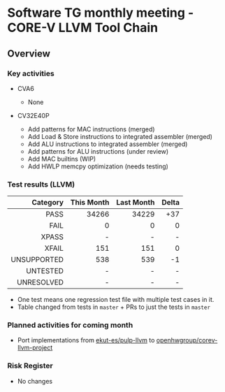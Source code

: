 # Software TG monthly meeting - CORE-V LLVM Tool Chain

## Overview

### Key activities

* CVA6
    * None

* CV32E40P
    * Add patterns for MAC instructions (merged)
    * Add Load & Store instructions to integrated assembler (merged)
    * Add ALU instructions to integrated assembler (merged)
    * Add patterns for ALU instructions (under review)
    * Add MAC builtins (WIP)
    * Add HWLP memcpy optimization (needs testing)

### Test results (LLVM)

| Category    | This Month | Last Month | Delta |
| -----------:| ----------:| ----------:| -----:|
| PASS        | 34266      | 34229      | +37   |
| FAIL        | 0          | 0          | 0     |
| XPASS       | -          | -          | -     |
| XFAIL       | 151        | 151        | 0     |
| UNSUPPORTED | 538        | 539        | -1    |
| UNTESTED    | -          | -          | -     |
| UNRESOLVED  | -          | -          | -     |

* One test means one regression test file with multiple test cases in it.
* Table changed from tests in `master` + PRs to just the tests in `master`

### Planned activities for coming month

* Port implementations from
  [ekut-es/pulp-llvm](https://github.com/ekut-es/pulp-llvm) to
  [openhwgroup/corev-llvm-project](https://github.com/openhwgroup/corev-llvm-project)

### Risk Register

* No changes
